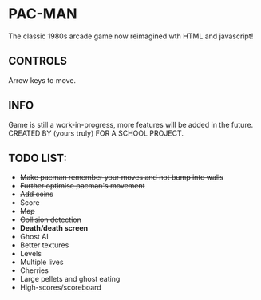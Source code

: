 # PAC-MAN
The classic 1980s arcade game now reimagined wth HTML and javascript!
## CONTROLS
Arrow keys to move.
## INFO
Game is still a work-in-progress, more features will be added in the future.<br/>
CREATED BY (yours truly) FOR A SCHOOL PROJECT.
## TODO LIST:
* ~~Make pacman remember your moves and not bump into walls~~
* ~~Further optimise pacman's movement~~
* ~~Add coins~~ 
* ~~Score~~
* ~~Map~~
* ~~Collision detection~~
* __Death/death screen__
* Ghost AI
* Better textures
* Levels
* Multiple lives
* Cherries
* Large pellets and ghost eating
* High-scores/scoreboard
